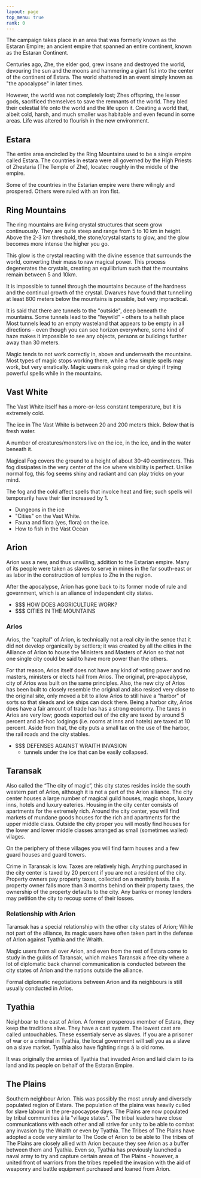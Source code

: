 ```yaml
---
layout: page
top_menu: true
rank: 0
---
```


The campaign takes place in an area that was formerly known as the Estaran Empire;
an ancient empire that spanned an entire continent, known as the Estaran Continent.

Centuries ago, Zhe, the elder god, grew insane and destroyed the world, devouring
the sun and the moons and hammering a giant fist into the center of the continent
of Estara.
The world shattered in an event simply known as "the apocalypse" in later times.

However, the world was not completely lost; Zhes offspring, the lesser gods,
sacrificed themselves to save the remnants of the world.
They bled their celestial life onto the world and the life upon it.
Creating a world that, albeit cold, harsh, and much smaller was habitable and
even fecund in some areas. Life was altered to flourish in the new environment.


## Estara

The entire area encircled by the Ring Mountains used to be a single empire called Estara.
The countries in estara were all governed by the High Priests of Zhestaria (The Temple of Zhe),
locatec roughly in the middle of the empire.

Some of the countries in the Estarian empire were there wilingly and prospered. Others were ruled with an iron fist.

## Ring Mountains

The ring mountains are living crystal structures that seem grow continuously.
They are quite steep and range from 5 to 10 km in height.
Above the 2-3 km threshold, the stone/crystal starts to glow, and the glow becomes more intense the higher you go.

This glow is the crystal reacting with the divine essence that surrounds the world, converting their mass to raw magical power.
This process degenerates the crystals, creating an equilibrium such that the mountains remain between 5 and 10km.

It is impossible to tunnel through the mountains because of the hardness and the continual growth of the crystal.
Dwarves have found that tunnelling at least 800 meters below the mountains is possible, but very impractical.

It is said that there are tunnels to the "outside", deep beneath the mountains. Some tunnels lead to the "feywild" - others to a hellish place
Most tunnels lead to an empty wasteland that appears to be empty in all directions -
even though you can see horizon everywhere, some kind of haze makes it impossible to see any objects, persons or buildings further away than 30 meters.

Magic tends to not work correctly in, above and underneath the mountains.
Most types of magic stops working there, while a few simple spells may work, but very erratically.
Magic users risk going mad or dying if trying powerful spells while in the mountains.


## Vast White

The Vast White itself has a more-or-less constant temperature, but it is extremely cold.

The ice in The Vast White is between 20 and 200 meters thick. Below that is fresh water.

A number of creatures/monsters live on the ice, in the ice, and in the water beneath it.

Magical Fog covers the ground to a height of about 30-40 centimeters.
This fog dissipates in the very center of the ice where visibility is perfect.
Unlike normal fog, this fog seems shiny and radiant and can play tricks on your mind.

The fog and the cold affect spells that involce heat and fire;
such spells will temporarily have their tier increased by 1.

* Dungeons in the ice
* "Cities" on the Vast White.
* Fauna and flora (yes, flora) on the ice.
* How to fish in the Vast Ocean


## Arion
Arion was a new, and thus unwilling, addition to the Estarian empire.
Many of its people were taken as slaves to serve in mines in the far south-east or as
labor in the construction of temples to Zhe in the region.

After the apocalypse, Arion has gone back to its former mode of rule and government, which is
an aliance of independent city states.

* $$$ HOW DOES AGGRICULTURE WORK?
* $$$ CITIES IN THE MOUNTAINS

### Arios
Arios, the "capital" of Arion, is technically not a real city in the sence that it
did not develop organically by settlers; it was created by all the cities in the
Alliance of Arion to house the Ministers and Masters of Arion so that not one
single city could be said to have more power than the others.

For that reason, Arios itself does not have any kind of voting power
and no masters, ministers or elects hail from Arios. The original, pre-apocalypse, city of
Arios was built on the same principles. Also, the new city of Arios has been built to closely
resemble the original and also resised very close to the original site, only moved a bit to
allow Arios to still have a "harbor" of sorts so that sleads and ice ships can dock there.
Being a harbor city, Arios does have a fair amount of trade has has a strong economy.
The taxes in Arios are very low; goods exported out of the city are taxed by around
5 percent and ad-hoc lodgings (i.e. rooms at inns and hotels) are taxed at 10 percent.
Aside from that, the city puts a small tax on the use of the harbor, the rail roads and
the city stables.

* $$$ DEFENSES AGAINST WRAITH INVASION
    - tunnels under the ice that can be easily collapsed.

## Taransak
Also called the “The city of magic”, this city states resides inside the south western part
of Arion, although it is not a part of the Arion alliance.
The city center houses a large number of magical guild houses, magic shops, luxury inns, hotels
and luxury eateries. Housing in the city center consists of apartments for the extremely rich.
Around the city center, you will find markets of mundane goods houses for the rich and apartments
for the upper middle class.
Outside the city proper you will mostly find houses for the lower and lower middle classes
arranged as small (sometimes walled) vilages.

On the periphery of these villages you will find farm houses and a few guard houses and guard towers.

Crime in Taransak is low. Taxes are relatively high. Anything purchased in the city center is taxed
by 20 percent if you are not a resident of the city. Property owners pay property taxes, collected
on a monthly basis. If a property owner falls more than 3 months behind on their property taxes,
the ownership of the property defaults to the city. Any banks or money lenders may petition the city
to recoup some of their losses.

### Relationship with Arion

Taransak has a special relationship with the other city states of Arion; While not part of the alliance,
its magic users have often taken part in the defense of Arion against Tyathia and the Wraith.

Magic users from all over Arion, and even from the rest of Estara come to study in the guilds of
Taransak, which makes Taransak a free city where a lot of diplomatic back channel communication
is conducted between the city states of Arion and the nations outside the alliance.

Formal diplomatic negotiations between Arion and its neighbours is still usually conducted in Arios.

## Tyathia
Neighboar to the east of Arion.
A former prosperous member of Estara, they keep the traditions alive. They have a cast system.
The lowest cast are called untouchables. These essentialy serve as slaves.
If you are a prisoner of war or a criminal in Tyathia, the local government will sell you as
a slave on a slave market.
Tyathia also have fighting rings á la old rome.

It was originally the armies of Tyathia that invaded Arion and laid claim to its land
and its people on behalf of the Estaran Empire.


## The Plains
Southern neighbour Arion.
This was possibly the most unruly and diversely populated region of Estara.
The population of the plains was heavily culled for slave labour in the pre-apocaypse days.
The Plains are now populated by tribal communities á la "village states".
The tribal leaders have close communications with each other and all strive for unity
to be able to combat any invasion by the Wraith or even by Tyathia.
The Tribes of The Plains have adopted a code very similar to The Code of Arion to be able
to The tribes of The Plains are closely allied with Arion because they see Arion as a
buffer between them and Tyathia.
Even so, Tyathia has previously launched a naval army to try and capture certain
areas of The Plains - however, a united front of warriors from the tribes
repelled the invasion with the aid of weaponry and battle equipment purchased and
loaned from Arion.

